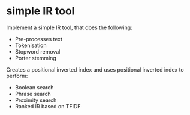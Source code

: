# simple IR tool

Implement a simple IR tool, that does the following: 

- Pre-processes text 
- Tokenisation 
- Stopword removal 
- Porter stemming

Creates a positional inverted index and uses positional inverted index to perform: 

- Boolean search 
- Phrase search 
- Proximity search 
- Ranked IR based on TFIDF